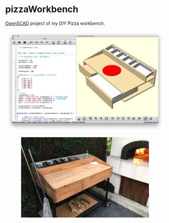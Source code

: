 # pizzaWorkbench

[OpenSCAD](https://www.openscad.org) project of my DIY Pizza workbench.

![screenshot](./screenshot.png)

<p align="center">
    <img src="./photo.jpg" width="80%" />
</p>


